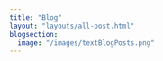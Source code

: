 ```yaml
---
title: "Blog"
layout: "layouts/all-post.html"
blogsection:
  image: "/images/textBlogPosts.png"
---
```

